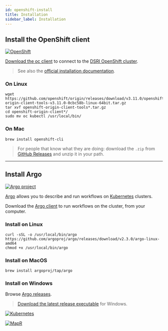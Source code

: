 ```yaml
---
id: openshift-install
title: Installation
sidebar_label: Installation
---
```



## Install the OpenShift client

[![OpenShift](/dsri-documentation/img/openshift-logo.png)](https://www.openshift.com/)

[Download the oc client](https://www.okd.io/download.html) to connect to the [DSRI OpenShift cluster](https://app.dsri.unimaas.nl:8443/).

> See also the [official installation documentation](https://docs.okd.io/latest/cli_reference/get_started_cli.html).

### On Linux

```shell
wget https://github.com/openshift/origin/releases/download/v3.11.0/openshift-origin-client-tools-v3.11.0-0cbc58b-linux-64bit.tar.gz
tar xvf openshift-origin-client-tools*.tar.gz
cd openshift-origin-client*/
sudo mv oc kubectl /usr/local/bin/
```

### On Mac

```shell
brew install openshift-cli
```

> For people that know what they are doing: download the `.zip` from [GitHub Releases](https://github.com/openshift/origin/releases) and unzip it in your path.

---

## Install Argo

[![Argo project](/dsri-documentation/img/argo-logo.png)](https://argoproj.github.io/argo/)

[Argo](https://argoproj.github.io/argo/) allows you to describe and run workflows on [Kubernetes](https://kubernetes.io/) clusters.

Download the [Argo client](https://github.com/argoproj/argo/blob/master/demo.md#1-download-argo) to run workflows on the cluster, from your computer.

### Install on Linux

```shell
curl -sSL -o /usr/local/bin/argo https://github.com/argoproj/argo/releases/download/v2.3.0/argo-linux-amd64
chmod +x /usr/local/bin/argo
```

### Install on MacOS

```shell
brew install argoproj/tap/argo
```

### Install on Windows

Browse [Argo releases](https://github.com/argoproj/argo/releases).

> [Download the latest release executable](https://github.com/argoproj/argo/releases/latest/download/argo-windows-amd64) for Windows.

  <!-- MapR            |  Kubernetes 
:-------------------------:|:-------------------------:
[![MapR](/dsri-documentation/img/mapr_logo.png)](https://mapr.com/) | [![Kubernetes](/dsri-documentation/img/Kubernetes.png)](https://kubernetes.io/) -->


[![Kubernetes](/dsri-documentation/img/Kubernetes.png)](https://kubernetes.io/)

[![MapR](/dsri-documentation/img/mapr_logo.png)](https://mapr.com/)
